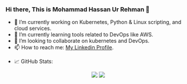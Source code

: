 ### Hi there, This is Mohammad Hassan Ur Rehman 👋


- 🔭 I’m currently working on Kubernetes, Python & Linux scripting, and cloud services.
- 🌱 I’m currently learning tools related to DevOps like AWS.
- 👯 I’m looking to collaborate on kubernetes and DevOps.
- 📫 How to reach me: <a href="https://www.linkedin.com/in/mhassaankhokhar/">My Linkedin Profile</a>.
<!-- - ⚡ Fun fact:  -->
- 📈 GitHub Stats:
<p align="center">
<img src='https://github-readme-stats.vercel.app/api?username=mhassaankhokhar&show_icons=true&theme=onedark' height:'50'>
<img src='https://github-readme-stats.vercel.app/api/top-langs/?username=mhassaankhokhar&theme=onedark'>
</p>
